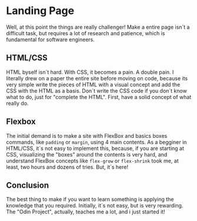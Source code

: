 # Landing Page
Well, at this point the things are really challenger! Make a entire page isn´t a difficult task, but requires a lot of research and patience, which is fundamental for software engineers.
## HTML/CSS
HTML byself isn´t hard. With CSS, it becomes a pain. A double pain. I literally drew on a paper the entire site before moving on code, because its very simple write the pieces of HTML with a visual concept and add the CSS with the HTML as a basis. Don´t write the CSS code if you don´t know what to do, just for "complete the HTML". First, have a solid concept of what really do. 
## Flexbox
The initial demand is to make a site with FlexBox and basics boxes commands, like `padding` or `margin`, using 4 main contents. As a begginer in HTML/CSS, it´s not easy to implement this, because, if you are starting at CSS, visualizing the "boxes" around the contents is very hard, and understand FlexBox concepts like `flex-grow` or `flex-shrink` took me, at least, two hours and dozens of tries. But, it´s here!
## Conclusion
The best thing to make if you want to learn something is applying the knowledge that you required. Initially, it´s not easy, but is very rewarding. The "Odin Project", actually, teaches me a lot, and i just started it!  

